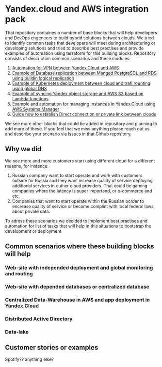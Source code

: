 # Yandex.cloud and AWS integration pack
That repository containes a number of base blocks that will help developers and DevOps engeneers to build bybrid solutions between clouds. We tried to identify common tasks that developers will meet during architecturing or developing solutions and tried to describe best practises and provide examples of automation using terraform for this building blocks. Repository consists of description common scenarios and these modules:
1. [Automation for VPN between Yandex.Cloud and AWS](link)
2. [Example of Database replication between Manged PostgreSQL and RDS using buildin logical replication](link)
3. [Example of Kubernetes deployment between cloud and trafi rounting using global DNS](link)
4. [Example of syncing Yandex object storage and AWS S3 based on Lambda functions](link)
5. [Example and automation for managing instances in Yandex.Cloud using AWS Systems Manager](link)
6. [Guide how to establish Direct connection or private link between clouds](link)

We see more other blocks that could be added in repository and planning to add more of these. If you feel that we miss anything please reach out us and describe your scenario via Issues in that Github repository.

## Why we did
We see more and more customers start using different cloud for a different reasons, for instance:
1. Russian company want to start operate and work with customers outside for Russia and they want increase quality of service deploying additional services in outher cloud providers. That could be gaming companies where the latency is super importand, or e-commerce and etc.
2. Companies that want to start operate within the Russian border to encrease quality of service or become complint with local federal laws about private data.

To adress these scenarios we decided to implement best practises and automation for list of tasks that will help in this situations to bootstrap the development or deployment.

## Common scenarios where these building blocks will help

### Web-site with independed deployment and global monitoring and routing
### Web-site with depended databases or centralized database
### Centralized Data-Warehouse in AWS and app deployment in Yandex.Cloud
### Distributed Active Directory 

### 

### Data-lake


## Customer stories or examples
Spotify?? anything else?
